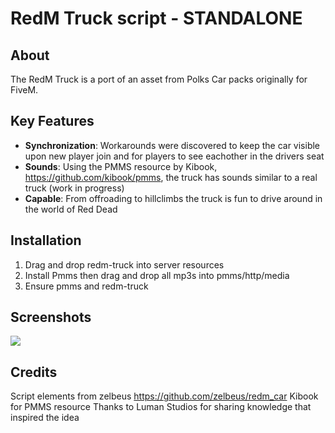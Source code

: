 # RedM Truck script - STANDALONE

## About

The RedM Truck is a port of an asset from Polks Car packs originally for FiveM. 

## Key Features

- **Synchronization**: Workarounds were discovered to keep the car visible upon new player join and for players to see eachother in the drivers seat
- **Sounds**: Using the PMMS resource by Kibook, https://github.com/kibook/pmms, the truck has sounds similar to a real truck (work in progress) 
- **Capable**: From offroading to hillclimbs the truck is fun to drive around in the world of Red Dead

## Installation

1. Drag and drop redm-truck into server resources
2. Install Pmms then drag and drop all mp3s into pmms/http/media
3. Ensure pmms and redm-truck

## Screenshots
![](https://imgur.com/a/tYt1R7J.gif)

## Credits
Script elements from zelbeus https://github.com/zelbeus/redm_car
Kibook for PMMS resource 
Thanks to Luman Studios for sharing knowledge that inspired the idea
